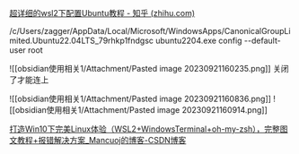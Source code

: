 [超详细的wsl2下配置Ubuntu教程 - 知乎 (zhihu.com)](https://zhuanlan.zhihu.com/p/600519231)

/c/Users/zagger/AppData/Local/Microsoft/WindowsApps/CanonicalGroupLimited.Ubuntu22.04LTS_79rhkp1fndgsc
ubuntu2204.exe config --default-user root

![[obsidian使用相关1/Attachment/Pasted image 20230921160235.png]]
关闭了才能连上

![[obsidian使用相关1/Attachment/Pasted image 20230921160836.png]]
![[obsidian使用相关1/Attachment/Pasted image 20230921160914.png]]

[打造Win10下完美Linux体验（WSL2+WindowsTerminal+oh-my-zsh），完整图文教程+报错解决方案_Mancuoj的博客-CSDN博客](https://blog.csdn.net/Mancuojie/article/details/120074919)
